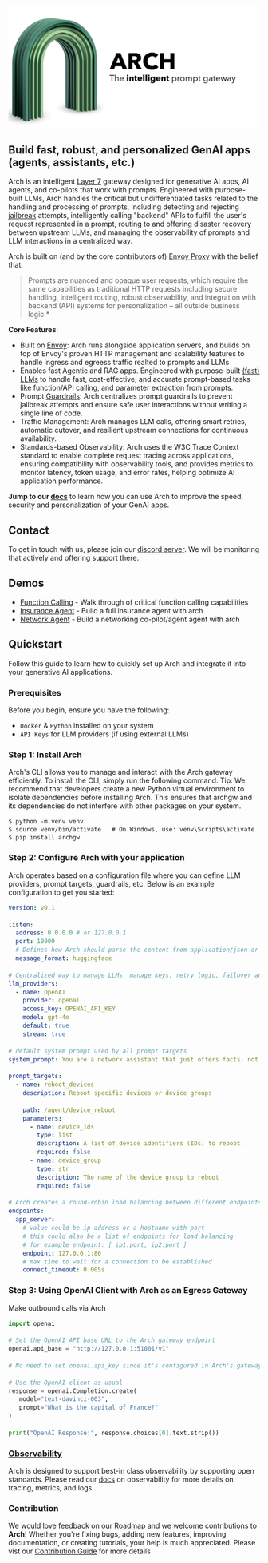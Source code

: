 <p>
  <img src="docs/source/_static/img/arch-logo.png" alt="Arch Gateway Logo" title="Arch Gateway Logo">
</p>

## Build fast, robust, and personalized GenAI apps (agents, assistants, etc.)

Arch is an intelligent [Layer 7](https://www.cloudflare.com/learning/ddos/what-is-layer-7/) gateway designed for generative AI apps, AI agents, and co-pilots that work with prompts. Engineered with purpose-built LLMs, Arch handles the critical but undifferentiated tasks related to the handling and processing of prompts, including detecting and rejecting [jailbreak](https://github.com/verazuo/jailbreak_llms) attempts, intelligently calling "backend" APIs to fulfill the user's request represented in a prompt, routing to and offering disaster recovery between upstream LLMs, and managing the observability of prompts and LLM interactions in a centralized way.

 Arch is built on (and by the core contributors of) [Envoy Proxy](https://www.envoyproxy.io/) with the belief that:

>Prompts are nuanced and opaque user requests, which require the same capabilities as traditional HTTP requests including secure handling, intelligent routing, robust observability, and integration with backend (API) systems for personalization – all outside business logic.*

**Core Features**:
  - Built on [Envoy](https://envoyproxy.io): Arch runs alongside application servers, and builds on top of Envoy's proven HTTP management and scalability features to handle ingress and egreess traffic realted to prompts and LLMs
  - Enables fast Agentic and RAG apps. Engineered with purpose-built [(fast) LLMs](https://huggingface.co/collections/katanemo/arch-function-66f209a693ea8df14317ad68) to handle fast, cost-effective, and accurate prompt-based tasks like function/API calling, and parameter extraction from prompts.
  - Prompt [Guardrails](https://huggingface.co/collections/katanemo/arch-guard-6702bdc08b889e4bce8f446d): Arch centralizes prompt guardrails to prevent jailbreak attempts and ensure safe user interactions without writing a single line of code.
  - Traffic Management: Arch manages LLM calls, offering smart retries, automatic cutover, and resilient upstream connections for continuous availability.
  - Standards-based Observability: Arch uses the W3C Trace Context standard to enable complete request tracing across applications, ensuring compatibility with observability tools, and provides metrics to monitor latency, token usage, and error rates, helping optimize AI application performance.

**Jump to our [docs](https://docs.archgw.com)** to learn how you can use Arch to improve the speed, security and personalization of your GenAI apps.

## Contact
To get in touch with us, please join our [discord server](https://discord.gg/rbjqVbpa). We will be monitoring that actively and offering support there.

## Demos
* [Function Calling](demos/function_calling/README.md) - Walk through of critical function calling capabilities
* [Insurance Agent](demos/insurance_agent/README.md) - Build a full insurance agent with arch
* [Network Agent](demos/network_agent/README.md) - Build a networking co-pilot/agent agent with arch

## Quickstart

Follow this guide to learn how to quickly set up Arch and integrate it into your generative AI applications.

### Prerequisites

Before you begin, ensure you have the following:

- `Docker` & `Python` installed on your system
- `API Keys` for LLM providers (if using external LLMs)

### Step 1: Install Arch

Arch's CLI allows you to manage and interact with the Arch gateway efficiently. To install the CLI, simply run the following command:
Tip: We recommend that developers create a new Python virtual environment to isolate dependencies before installing Arch. This ensures that archgw and its dependencies do not interfere with other packages on your system.


```console
$ python -m venv venv
$ source venv/bin/activate   # On Windows, use: venv\Scripts\activate
$ pip install archgw
```

### Step 2: Configure Arch with your application

Arch operates based on a configuration file where you can define LLM providers, prompt targets, guardrails, etc.
Below is an example configuration to get you started:

```yaml
version: v0.1

listen:
  address: 0.0.0.0 # or 127.0.0.1
  port: 10000
  # Defines how Arch should parse the content from application/json or text/pain Content-type in the http request
  message_format: huggingface

# Centralized way to manage LLMs, manage keys, retry logic, failover and limits in a central way
llm_providers:
  - name: OpenAI
    provider: openai
    access_key: OPENAI_API_KEY
    model: gpt-4o
    default: true
    stream: true

# default system prompt used by all prompt targets
system_prompt: You are a network assistant that just offers facts; not advice on manufacturers or purchasing decisions.

prompt_targets:
  - name: reboot_devices
    description: Reboot specific devices or device groups

    path: /agent/device_reboot
    parameters:
      - name: device_ids
        type: list
        description: A list of device identifiers (IDs) to reboot.
        required: false
      - name: device_group
        type: str
        description: The name of the device group to reboot
        required: false

# Arch creates a round-robin load balancing between different endpoints, managed via the cluster subsystem.
endpoints:
  app_server:
    # value could be ip address or a hostname with port
    # this could also be a list of endpoints for load balancing
    # for example endpoint: [ ip1:port, ip2:port ]
    endpoint: 127.0.0.1:80
    # max time to wait for a connection to be established
    connect_timeout: 0.005s
```
### Step 3: Using OpenAI Client with Arch as an Egress Gateway

Make outbound calls via Arch

```python
import openai

# Set the OpenAI API base URL to the Arch gateway endpoint
openai.api_base = "http://127.0.0.1:51001/v1"

# No need to set openai.api_key since it's configured in Arch's gateway

# Use the OpenAI client as usual
response = openai.Completion.create(
   model="text-davinci-003",
   prompt="What is the capital of France?"
)

print("OpenAI Response:", response.choices[0].text.strip())

```

### [Observability](https://docs.archgw.com/guides/observability/observability.html)
Arch is designed to support best-in class observability by supporting open standards. Please read our [docs](https://docs.archgw.com/guides/observability/observability.html) on observability for more details on tracing, metrics, and logs

### Contribution
We would love feedback on our [Roadmap](https://github.com/orgs/katanemo/projects/1) and we welcome contributions to **Arch**!
Whether you're fixing bugs, adding new features, improving documentation, or creating tutorials, your help is much appreciated.
Please vist our [Contribution Guide](arch/CONTRIBUTING.md) for more details
